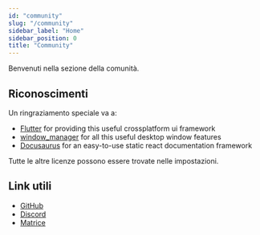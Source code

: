 ```yaml
---
id: "community"
slug: "/community"
sidebar_label: "Home"
sidebar_position: 0
title: "Community"
---
```


Benvenuti nella sezione della comunità.

## Riconoscimenti

Un ringraziamento speciale va a:

* [Flutter](https://github.com/flutter/flutter) for providing this useful crossplatform ui framework
* [window_manager](https://github.com/leanflutter/window_manager) for all this useful desktop window features
* [Docusaurus](https://github.com/facebook/docusaurus) for an easy-to-use static react documentation framework

Tutte le altre licenze possono essere trovate nelle impostazioni.

## Link utili

* [GitHub](https://github.com/LinwoodDev/Butterfly)
* [Discord](https://go.linwood.dev/discord)
* [Matrice](https://go.linwood.dev/matrix)
